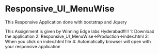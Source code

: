 # Responsive_UI_MenuWise
This Responsive Application done with bootstrap and Jquery

This Assignment is given by Winning Edge labs Hyderabad!!!!!
1: Download the application 
2: Responsive_UI_MenuWise->Production->index.html
3: When you click on index.html file 
4: Automatically browser will open with your responsive application
